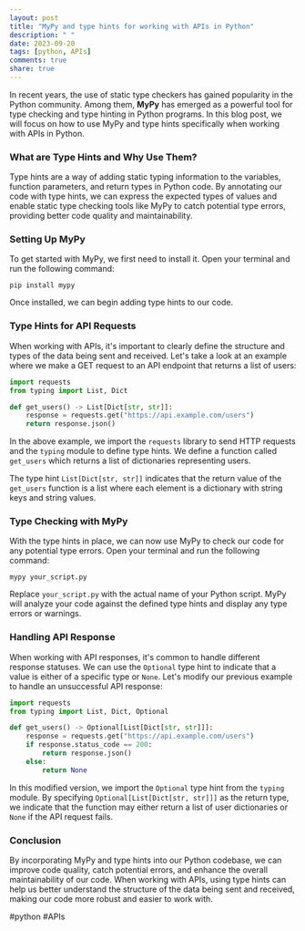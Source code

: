 ```yaml
---
layout: post
title: "MyPy and type hints for working with APIs in Python"
description: " "
date: 2023-09-20
tags: [python, APIs]
comments: true
share: true
---
```


In recent years, the use of static type checkers has gained popularity in the Python community. Among them, **MyPy** has emerged as a powerful tool for type checking and type hinting in Python programs. In this blog post, we will focus on how to use MyPy and type hints specifically when working with APIs in Python.

### What are Type Hints and Why Use Them?

Type hints are a way of adding static typing information to the variables, function parameters, and return types in Python code. By annotating our code with type hints, we can express the expected types of values and enable static type checking tools like MyPy to catch potential type errors, providing better code quality and maintainability.

### Setting Up MyPy

To get started with MyPy, we first need to install it. Open your terminal and run the following command:

```
pip install mypy
```

Once installed, we can begin adding type hints to our code.

### Type Hints for API Requests

When working with APIs, it's important to clearly define the structure and types of the data being sent and received. Let's take a look at an example where we make a GET request to an API endpoint that returns a list of users:

```python
import requests
from typing import List, Dict

def get_users() -> List[Dict[str, str]]:
    response = requests.get("https://api.example.com/users")
    return response.json()
```

In the above example, we import the `requests` library to send HTTP requests and the `typing` module to define type hints. We define a function called `get_users` which returns a list of dictionaries representing users.

The type hint `List[Dict[str, str]]` indicates that the return value of the `get_users` function is a list where each element is a dictionary with string keys and string values.

### Type Checking with MyPy

With the type hints in place, we can now use MyPy to check our code for any potential type errors. Open your terminal and run the following command:

```
mypy your_script.py
```

Replace `your_script.py` with the actual name of your Python script. MyPy will analyze your code against the defined type hints and display any type errors or warnings.

### Handling API Response

When working with API responses, it's common to handle different response statuses. We can use the `Optional` type hint to indicate that a value is either of a specific type or `None`. Let's modify our previous example to handle an unsuccessful API response:

```python
import requests
from typing import List, Dict, Optional

def get_users() -> Optional[List[Dict[str, str]]]:
    response = requests.get("https://api.example.com/users")
    if response.status_code == 200:
        return response.json()
    else:
        return None
```

In this modified version, we import the `Optional` type hint from the `typing` module. By specifying `Optional[List[Dict[str, str]]]` as the return type, we indicate that the function may either return a list of user dictionaries or `None` if the API request fails.

### Conclusion

By incorporating MyPy and type hints into our Python codebase, we can improve code quality, catch potential errors, and enhance the overall maintainability of our code. When working with APIs, using type hints can help us better understand the structure of the data being sent and received, making our code more robust and easier to work with.

#python #APIs